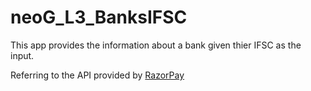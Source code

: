 # neoG_L3_BanksIFSC
 This app provides the information about a bank given thier IFSC as the input.

 Referring to the API provided by [RazorPay](https://ifsc.razorpay.com/)
